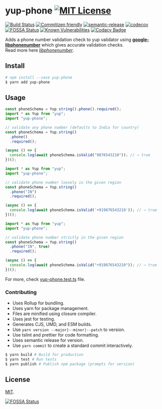 # yup-phone [![MIT License](https://img.shields.io/badge/-MIT-56A902.svg?style=flat-square&maxAge=2592000 "MIT License")](LICENSE)

[![Build Status](https://travis-ci.org/abhisekp/yup-phone.svg?branch=master)](https://travis-ci.org/abhisekp/yup-phone)
[![Commitizen friendly](https://img.shields.io/badge/commitizen-friendly-brightgreen.svg)](http://commitizen.github.io/cz-cli/)
[![semantic-release](https://img.shields.io/badge/%20%20%F0%9F%93%A6%F0%9F%9A%80-semantic--release-e10079.svg)](https://github.com/semantic-release/semantic-release)
[![codecov](https://codecov.io/gh/abhisekp/yup-phone/branch/master/graph/badge.svg)](https://codecov.io/gh/abhisekp/yup-phone)
[![FOSSA Status](https://app.fossa.io/api/projects/git%2Bgithub.com%2Fabhisekp%2Fyup-phone.svg?type=shield)](https://app.fossa.io/projects/git%2Bgithub.com%2Fabhisekp%2Fyup-phone?ref=badge_shield)
[![Known Vulnerabilities](https://snyk.io/test/github/abhisekp/yup-phone/badge.svg?targetFile=package.json)](https://snyk.io/test/github/abhisekp/yup-phone?targetFile=package.json)
[![Codacy Badge](https://api.codacy.com/project/badge/Grade/2bbf03ae96ad4a75ba09ea1418021fe5)](https://app.codacy.com/manual/abhisekp/yup-phone?utm_source=github.com&utm_medium=referral&utm_content=abhisekp/yup-phone&utm_campaign=Badge_Grade_Settings)
<!--
[![codecov](https://codecov.io/gh/abhisekp/yup-phone/branch/master/graph/badge.svg)](https://codecov.io/gh/abhisekp/yup-phone)
[![Coverage Status](https://coveralls.io/repos/github/abhisekp/yup-phone/badge.svg?branch=master)](https://coveralls.io/github/abhisekp/yup-phone?branch=master)
-->

Adds a phone number validation check to yup validator using [**google-libphonenumber**](https://www.npmjs.com/package/google-libphonenumber) which gives accurate validation checks.  
Read more here [*libphonenumber*](https://github.com/googlei18n/libphonenumber/blob/master/README.md#readme).

## Install

```sh
# npm install --save yup-phone
$ yarn add yup-phone
```

## Usage

```js
const phoneSchema = Yup.string().phone().required();
import * as Yup from "yup";
import "yup-phone";

// validate any phone number (defaults to India for country)
const phoneSchema = Yup.string()
  .phone()
  .required();

(async () => {
  console.log(await phoneSchema.isValid("9876543210")); // → true
})();

```

```js
import * as Yup from "yup";
import "yup-phone";

// validate phone number loosely in the given region
const phoneSchema = Yup.string()
  .phone("IN")
  .required();

(async () => {
  console.log(await phoneSchema.isValid('+919876543210')); // → true
})();
```

```js
import * as Yup from "yup";
import "yup-phone";

// validate phone number strictly in the given region
const phoneSchema = Yup.string()
  .phone("IN", true)
  .required();

(async () => {
  console.log(await phoneSchema.isValid("+919876543210")); // → true
})();
```

For more, check [yup-phone.test.ts](src/yup-phone.test.ts) file.

### Contributing
- Uses Rollup for bundling.
- Uses yarn for package management.
- Files are minified using closure compiler.
- Uses jest for testing.
- Generates CJS, UMD, and ESM builds.
- Use `yarn version --major|--minor|--patch` to version.
- Use tslint and prettier for code formatting.
- Uses semantic release for version.
- Use `yarn commit` to create a standard commit interactively.

```sh
$ yarn build # Build for production
$ yarn test # Run tests
$ yarn publish # Publish npm package (prompts for version)
```

## License

[MIT](LICENSE).


[![FOSSA Status](https://app.fossa.io/api/projects/git%2Bgithub.com%2Fabhisekp%2Fyup-phone.svg?type=large)](https://app.fossa.io/projects/git%2Bgithub.com%2Fabhisekp%2Fyup-phone?ref=badge_large)
